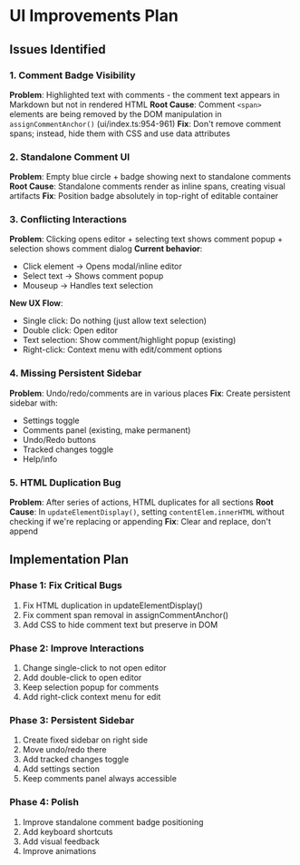 # UI Improvements Plan

## Issues Identified

### 1. Comment Badge Visibility
**Problem**: Highlighted text with comments - the comment text appears in Markdown but not in rendered HTML
**Root Cause**: Comment `<span>` elements are being removed by the DOM manipulation in `assignCommentAnchor()` (ui/index.ts:954-961)
**Fix**: Don't remove comment spans; instead, hide them with CSS and use data attributes

### 2. Standalone Comment UI
**Problem**: Empty blue circle + badge showing next to standalone comments
**Root Cause**: Standalone comments render as inline spans, creating visual artifacts
**Fix**: Position badge absolutely in top-right of editable container

### 3. Conflicting Interactions
**Problem**: Clicking opens editor + selecting text shows comment popup + selection shows comment dialog
**Current behavior**:
- Click element → Opens modal/inline editor
- Select text → Shows comment popup
- Mouseup → Handles text selection

**New UX Flow**:
- Single click: Do nothing (just allow text selection)
- Double click: Open editor
- Text selection: Show comment/highlight popup (existing)
- Right-click: Context menu with edit/comment options

### 4. Missing Persistent Sidebar
**Problem**: Undo/redo/comments are in various places
**Fix**: Create persistent sidebar with:
- Settings toggle
- Comments panel (existing, make permanent)
- Undo/Redo buttons
- Tracked changes toggle
- Help/info

### 5. HTML Duplication Bug
**Problem**: After series of actions, HTML duplicates for all sections
**Root Cause**: In `updateElementDisplay()`, setting `contentElem.innerHTML` without checking if we're replacing or appending
**Fix**: Clear and replace, don't append

## Implementation Plan

### Phase 1: Fix Critical Bugs
1. Fix HTML duplication in updateElementDisplay()
2. Fix comment span removal in assignCommentAnchor()
3. Add CSS to hide comment text but preserve in DOM

### Phase 2: Improve Interactions
1. Change single-click to not open editor
2. Add double-click to open editor
3. Keep selection popup for comments
4. Add right-click context menu for edit

### Phase 3: Persistent Sidebar
1. Create fixed sidebar on right side
2. Move undo/redo there
3. Add tracked changes toggle
4. Add settings section
5. Keep comments panel always accessible

### Phase 4: Polish
1. Improve standalone comment badge positioning
2. Add keyboard shortcuts
3. Add visual feedback
4. Improve animations
